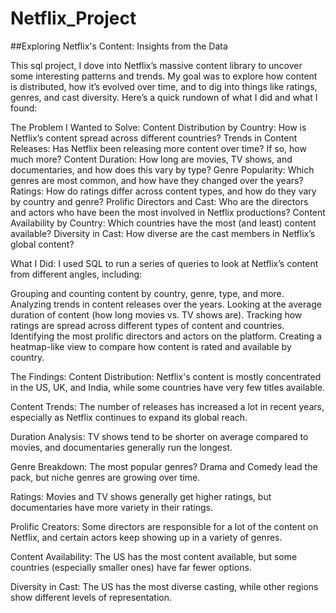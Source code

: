 # Netflix_Project
##Exploring Netflix's Content: Insights from the Data 

This  sql project, I dove into Netflix’s massive content library to uncover some interesting patterns and trends. My goal was to explore how content is distributed, how it’s evolved over time, and to dig into things like ratings, genres, and cast diversity. Here’s a quick rundown of what I did and what I found:

The Problem I Wanted to Solve:
Content Distribution by Country: How is Netflix’s content spread across different countries?
Trends in Content Releases: Has Netflix been releasing more content over time? If so, how much more?
Content Duration: How long are movies, TV shows, and documentaries, and how does this vary by type?
Genre Popularity: Which genres are most common, and how have they changed over the years?
Ratings: How do ratings differ across content types, and how do they vary by country and genre?
Prolific Directors and Cast: Who are the directors and actors who have been the most involved in Netflix productions?
Content Availability by Country: Which countries have the most (and least) content available?
Diversity in Cast: How diverse are the cast members in Netflix’s global content?

What I Did:
I used SQL to run a series of queries to look at Netflix’s content from different angles, including:

Grouping and counting content by country, genre, type, and more.
Analyzing trends in content releases over the years.
Looking at the average duration of content (how long movies vs. TV shows are).
Tracking how ratings are spread across different types of content and countries.
Identifying the most prolific directors and actors on the platform.
Creating a heatmap-like view to compare how content is rated and available by country.

The Findings:
Content Distribution: Netflix's content is mostly concentrated in the US, UK, and India, while some countries have very few titles available.

Content Trends: The number of releases has increased a lot in recent years, especially as Netflix continues to expand its global reach.

Duration Analysis: TV shows tend to be shorter on average compared to movies, and documentaries generally run the longest.

Genre Breakdown: The most popular genres? Drama and Comedy lead the pack, but niche genres are growing over time.

Ratings: Movies and TV shows generally get higher ratings, but documentaries have more variety in their ratings.

Prolific Creators: Some directors are responsible for a lot of the content on Netflix, and certain actors keep showing up in a variety of genres.

Content Availability: The US has the most content available, but some countries (especially smaller ones) have far fewer options.

Diversity in Cast: The US has the most diverse casting, while other regions show different levels of representation.

